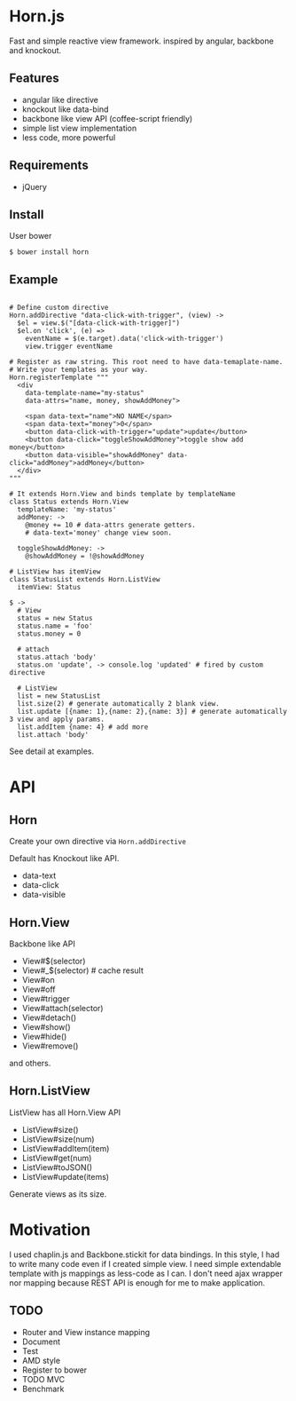 # Horn.js

Fast and  simple reactive view framework.
inspired by angular, backbone and knockout.

## Features

- angular like directive
- knockout like data-bind
- backbone like view API (coffee-script friendly)
- simple list view implementation
- less code, more powerful

## Requirements

- jQuery

## Install

User bower

```
$ bower install horn
```

## Example

```coffee-script

# Define custom directive
Horn.addDirective "data-click-with-trigger", (view) ->
  $el = view.$("[data-click-with-trigger]")
  $el.on 'click', (e) =>
    eventName = $(e.target).data('click-with-trigger')
    view.trigger eventName

# Register as raw string. This root need to have data-temaplate-name.
# Write your templates as your way.
Horn.registerTemplate """
  <div
    data-template-name="my-status"
    data-attrs="name, money, showAddMoney">

    <span data-text="name">NO NAME</span>
    <span data-text="money">0</span>
    <button data-click-with-trigger="update">update</button>
    <button data-click="toggleShowAddMoney">toggle show add money</button>
    <button data-visible="showAddMoney" data-click="addMoney">addMoney</button>
  </div>
"""

# It extends Horn.View and binds template by templateName
class Status extends Horn.View
  templateName: 'my-status'
  addMoney: ->
    @money += 10 # data-attrs generate getters.
    # data-text='money' change view soon.

  toggleShowAddMoney: ->
    @showAddMoney = !@showAddMoney

# ListView has itemView
class StatusList extends Horn.ListView
  itemView: Status

$ ->
  # View
  status = new Status
  status.name = 'foo'
  status.money = 0

  # attach
  status.attach 'body'
  status.on 'update', -> console.log 'updated' # fired by custom directive

  # ListView
  list = new StatusList
  list.size(2) # generate automatically 2 blank view.
  list.update [{name: 1},{name: 2},{name: 3}] # generate automatically 3 view and apply params.
  list.addItem {name: 4} # add more
  list.attach 'body'
```

See detail at examples.

# API

## Horn

Create your own directive via `Horn.addDirective`

Default has Knockout like API.

- data-text
- data-click
- data-visible

## Horn.View

Backbone like API

- View#$(selector)
- View#_$(selector) # cache result
- View#on
- View#off
- View#trigger
- View#attach(selector)
- View#detach()
- View#show()
- View#hide()
- View#remove()

and others.

## Horn.ListView

ListView has all Horn.View API

- ListView#size()
- ListView#size(num)
- ListView#addItem(item)
- ListView#get(num)
- ListView#toJSON()
- ListView#update(items)

Generate views as its size.

# Motivation

I used chaplin.js and Backbone.stickit for data bindings. In this style, I had to write many code even if I created simple view.
I need simple extendable template with js mappings as less-code as I can. I don't need ajax wrapper nor mapping because REST API is enough for me to make application.


## TODO

- Router and View instance mapping
- Document
- Test
- AMD style
- Register to bower
- TODO MVC
- Benchmark
